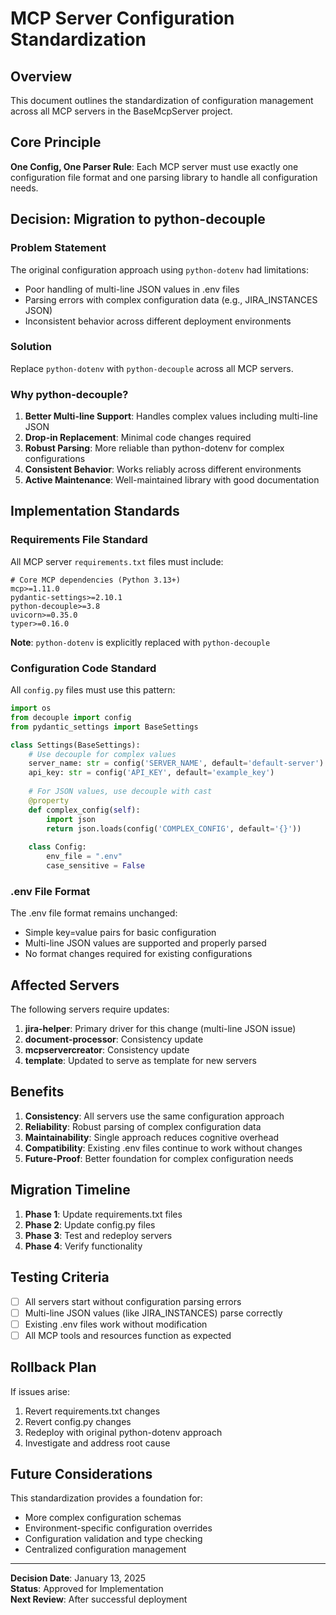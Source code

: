 # MCP Server Configuration Standardization

## Overview

This document outlines the standardization of configuration management across all MCP servers in the BaseMcpServer project.

## Core Principle

**One Config, One Parser Rule**: Each MCP server must use exactly one configuration file format and one parsing library to handle all configuration needs.

## Decision: Migration to python-decouple

### Problem Statement

The original configuration approach using `python-dotenv` had limitations:
- Poor handling of multi-line JSON values in .env files
- Parsing errors with complex configuration data (e.g., JIRA_INSTANCES JSON)
- Inconsistent behavior across different deployment environments

### Solution

Replace `python-dotenv` with `python-decouple` across all MCP servers.

### Why python-decouple?

1. **Better Multi-line Support**: Handles complex values including multi-line JSON
2. **Drop-in Replacement**: Minimal code changes required
3. **Robust Parsing**: More reliable than python-dotenv for complex configurations
4. **Consistent Behavior**: Works reliably across different environments
5. **Active Maintenance**: Well-maintained library with good documentation

## Implementation Standards

### Requirements File Standard

All MCP server `requirements.txt` files must include:

```
# Core MCP dependencies (Python 3.13+)
mcp>=1.11.0
pydantic-settings>=2.10.1
python-decouple>=3.8
uvicorn>=0.35.0
typer>=0.16.0
```

**Note**: `python-dotenv` is explicitly replaced with `python-decouple`

### Configuration Code Standard

All `config.py` files must use this pattern:

```python
import os
from decouple import config
from pydantic_settings import BaseSettings

class Settings(BaseSettings):
    # Use decouple for complex values
    server_name: str = config('SERVER_NAME', default='default-server')
    api_key: str = config('API_KEY', default='example_key')
    
    # For JSON values, use decouple with cast
    @property
    def complex_config(self):
        import json
        return json.loads(config('COMPLEX_CONFIG', default='{}'))
    
    class Config:
        env_file = ".env"
        case_sensitive = False
```

### .env File Format

The .env file format remains unchanged:
- Simple key=value pairs for basic configuration
- Multi-line JSON values are supported and properly parsed
- No format changes required for existing configurations

## Affected Servers

The following servers require updates:

1. **jira-helper**: Primary driver for this change (multi-line JSON issue)
2. **document-processor**: Consistency update
3. **mcpservercreator**: Consistency update  
4. **template**: Updated to serve as template for new servers

## Benefits

1. **Consistency**: All servers use the same configuration approach
2. **Reliability**: Robust parsing of complex configuration data
3. **Maintainability**: Single approach reduces cognitive overhead
4. **Compatibility**: Existing .env files continue to work without changes
5. **Future-Proof**: Better foundation for complex configuration needs

## Migration Timeline

1. **Phase 1**: Update requirements.txt files
2. **Phase 2**: Update config.py files
3. **Phase 3**: Test and redeploy servers
4. **Phase 4**: Verify functionality

## Testing Criteria

- [ ] All servers start without configuration parsing errors
- [ ] Multi-line JSON values (like JIRA_INSTANCES) parse correctly
- [ ] Existing .env files work without modification
- [ ] All MCP tools and resources function as expected

## Rollback Plan

If issues arise:
1. Revert requirements.txt changes
2. Revert config.py changes
3. Redeploy with original python-dotenv approach
4. Investigate and address root cause

## Future Considerations

This standardization provides a foundation for:
- More complex configuration schemas
- Environment-specific configuration overrides
- Configuration validation and type checking
- Centralized configuration management

---

**Decision Date**: January 13, 2025  
**Status**: Approved for Implementation  
**Next Review**: After successful deployment
